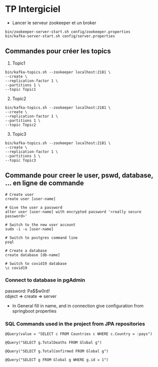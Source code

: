 

# TP Intergiciel

- Lancer le serveur zookeeper et un broker
```shell
bin/zookeeper-server-start.sh config/zookeeper.properties
bin/kafka-server-start.sh config/server.properties
```

## Commandes pour créer les topics

1. Topic1
```shell
bin/kafka-topics.sh --zookeeper localhost:2181 \
--create \
--replication-factor 1 \
--partitions 1 \
--topic Topic1
```
2. Topic2
```shell
bin/kafka-topics.sh --zookeeper localhost:2181 \
--create \
--replication-factor 1 \
--partitions 1 \
--topic Topic2
```
3. Topic3
```shell
bin/kafka-topics.sh --zookeeper localhost:2181 \
--create \
--replication-factor 1 \
--partitions 1 \
--topic Topic3
```

## Commande pour creer le user, pswd, database, ... en ligne de commande

```shell
# Create user
create user [user-name]

# Give the user a password
alter user [user-name] with encrypted password '<really secure password>'

# Switch to the new user account
sudo -i -u [user-name]

# Switch to postgres command line
psql

# Create a database
create database [db-name]

# Switch to covid19 database
\c covid19
```

### Connect to database in pgAdmin
password: Pa$$w0rd!  
object => create => server  
- In General fill in name, and in connection give configuration from springboot properties

### SQL Commands used in the project from JPA repositories
```    
@Query(value = "SELECT c FROM Countries c WHERE c.Country = :pays")

@Query("SELECT g.TotalDeaths FROM Global g")

@Query("SELECT g.TotalConfirmed FROM Global g")

@Query("SELECT g FROM Global g WHERE g.id = 1")
